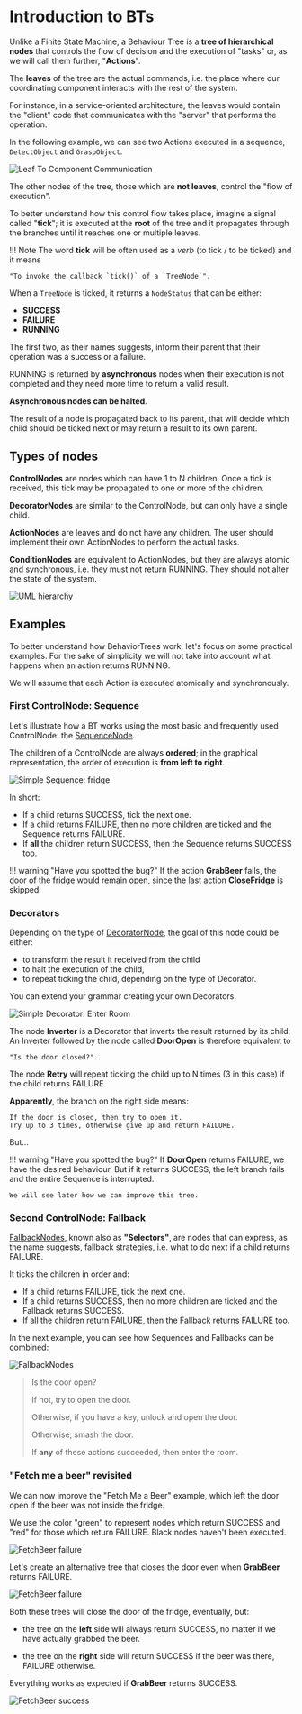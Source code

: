 # Introduction to BTs

Unlike a Finite State Machine, a Behaviour Tree is a __tree of hierarchical nodes__ 
that controls the flow of decision and the execution of "tasks" or, as we
will call them further, "__Actions__".

The __leaves__ of the tree are the actual commands, i.e. the place where
our coordinating component interacts with the rest of the system.

For instance, in a service-oriented architecture, the leaves would contain
the "client" code that communicates with the "server" that performs the
operation.

In the following example, we can see two Actions executed in a sequence,
`DetectObject` and `GraspObject`.

![Leaf To Component Communication](images/LeafToComponentCommunication.png)

The other nodes of the tree, those which are __not leaves__, control the 
"flow of execution".

To better understand how this control flow takes place, imagine a signal 
called "__tick__"; it is executed at the __root__ of the tree and it propagates 
through the branches until it reaches one or multiple leaves.

!!! Note
    The word __tick__ will be often used as a *verb* (to tick / to be ticked) and it means
    
    "To invoke the callback `tick()` of a `TreeNode`".

When a `TreeNode` is ticked, it returns a `NodeStatus` that can be either:

- __SUCCESS__
- __FAILURE__
- __RUNNING__


The first two, as their names suggests, inform their parent that their operation
 was a success or a failure.

RUNNING is returned by __asynchronous__ nodes when their execution is not 
completed and they need more time to return a valid result.

__Asynchronous nodes can be halted__.

The result of a node is propagated back to its parent, that will decide
which child should be ticked next or may return a result to its own parent.

## Types of nodes

__ControlNodes__ are nodes which can have 1 to N children. Once a tick
is received, this tick may be propagated to one or more of the children.

__DecoratorNodes__ are similar to the ControlNode, but can only have a single child. 

__ActionNodes__ are leaves and do not have any children. The user should 
implement their own ActionNodes to perform the actual tasks.

__ConditionNodes__ are equivalent to ActionNodes, but
they are always atomic and synchronous, i.e. they must not return RUNNING. 
They should not alter the state of the system.

![UML hierarchy](images/TypeHierarchy.png)


## Examples

To better understand how BehaviorTrees work, let's focus on some practical
examples. For the sake of simplicity we will not take into account what happens
when an action returns RUNNING.

We will assume that each Action is executed atomically and synchronously.


### First ControlNode: Sequence

Let's illustrate how a BT works using the most basic and frequently used 
ControlNode: the [SequenceNode](SequenceNode.md).

The children of a ControlNode are always __ordered__; in the graphical 
representation, the order of execution is __from left to right__.

![Simple Sequence: fridge](images/SequenceBasic.png)


In short:

- If a child returns SUCCESS, tick the next one.
- If a child returns FAILURE, then no more children are ticked and the Sequence returns FAILURE.
- If __all__ the children return SUCCESS, then the Sequence returns SUCCESS too.

!!! warning "Have you spotted the bug?"
    If the action __GrabBeer__ fails, the door of the 
    fridge would remain open, since the last action __CloseFridge__ is skipped.


### Decorators

Depending on the type of [DecoratorNode](DecoratorNode.md), the goal of
this node could be either:

- to transform the result it received from the child
- to halt the execution of the child, 
- to repeat ticking the child, depending on the type of Decorator.

You can extend your grammar creating your own Decorators.

![Simple Decorator: Enter Room](images/DecoratorEnterRoom.png)

The node __Inverter__ is a Decorator that inverts 
the result returned by its child; An Inverter followed by the node called
__DoorOpen__ is therefore equivalent to 

    "Is the door closed?".

The node __Retry__ will repeat ticking the child up to N times (3 in this case)
if the child returns FAILURE.

__Apparently__, the branch on the right side means: 

    If the door is closed, then try to open it.
    Try up to 3 times, otherwise give up and return FAILURE.
    
But...
    
!!! warning "Have you spotted the bug?"
    If __DoorOpen__ returns FAILURE, we have the desired behaviour.
    But if it returns SUCCESS, the left branch fails and the entire Sequence
    is interrupted.
    
    We will see later how we can improve this tree. 
    

### Second ControlNode: Fallback

[FallbackNodes](FallbackNode.md), known also as __"Selectors"__,
are nodes that can express, as the name suggests, fallback strategies, 
i.e. what to do next if a child returns FAILURE.

It ticks the children in order and:

- If a child returns FAILURE, tick the next one.
- If a child returns SUCCESS, then no more children are ticked and the 
   Fallback returns SUCCESS.
- If all the children return FAILURE, then the Fallback returns FAILURE too.

In the next example, you can see how Sequences and Fallbacks can be combined:
    
![FallbackNodes](images/FallbackBasic.png)  


> Is the door open?
>
> If not, try to open the door.
>
> Otherwise, if you have a key, unlock and open the door.
>
> Otherwise, smash the door. 
>
> If __any__ of these actions succeeded, then enter the room.

### "Fetch me a beer" revisited

We can now improve the "Fetch Me a Beer" example, which left the door open 
if the beer was not inside the fridge.

We use the color "green" to represent nodes which return
SUCCESS and "red" for those which return FAILURE. Black nodes haven't
been executed. 

![FetchBeer failure](images/FetchBeerFails.png)

Let's create an alternative tree that closes the door even when __GrabBeer__ 
returns FAILURE.


![FetchBeer failure](images/FetchBeer.png)

Both these trees will close the door of the fridge, eventually, but:

- the tree on the __left__ side will always return SUCCESS, no matter if
we have actually grabbed the beer.
 
- the tree on the __right__ side will return SUCCESS if the beer was there, 
FAILURE otherwise.

Everything works as expected if __GrabBeer__ returns SUCCESS.

![FetchBeer success](images/FetchBeer2.png)



